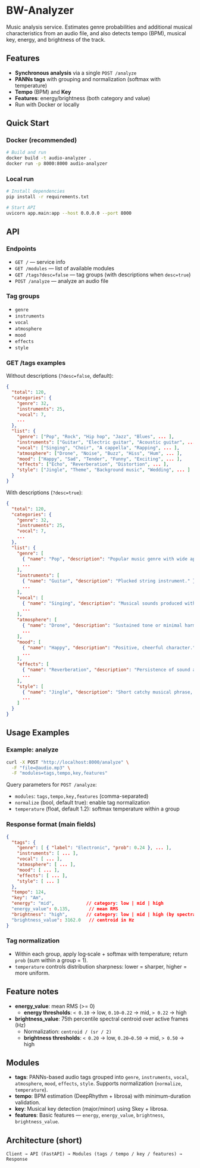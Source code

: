 # BW-Analyzer

Music analysis service. Estimates genre probabilities and additional musical characteristics from an audio file, and also detects tempo (BPM), musical key, energy, and brightness of the track.

## Features

- **Synchronous analysis** via a single `POST /analyze`
- **PANNs tags** with grouping and normalization (softmax with temperature)
- **Tempo** (BPM) and **Key**
- **Features**: energy/brightness (both category and value)
- Run with Docker or locally

## Quick Start

### Docker (recommended)

```bash
# Build and run
docker build -t audio-analyzer .
docker run -p 8000:8000 audio-analyzer
```

### Local run

```bash
# Install dependencies
pip install -r requirements.txt

# Start API
uvicorn app.main:app --host 0.0.0.0 --port 8000
```

## API

### Endpoints
- `GET /` — service info
- `GET /modules` — list of available modules
- `GET /tags?desc=false` — tag groups (with descriptions when `desc=true`)
- `POST /analyze` — analyze an audio file

### Tag groups
- `genre`
- `instruments`
- `vocal`
- `atmosphere`
- `mood`
- `effects`
- `style`

### GET /tags examples
Without descriptions (`?desc=false`, default):
```json
{
  "total": 120,
  "categories": {
    "genre": 32,
    "instruments": 25,
    "vocal": 7,
    ...
  },
  "list": {
    "genre": ["Pop", "Rock", "Hip hop", "Jazz", "Blues", ... ],
    "instruments": ["Guitar", "Electric guitar", "Acoustic guitar", ... ],
    "vocal": ["Singing", "Choir", "A cappella", "Rapping", ... ],
    "atmosphere": ["Drone", "Noise", "Buzz", "Hiss", "Hum", ... ],
    "mood": ["Happy", "Sad", "Tender", "Funny", "Exciting", ... ],
    "effects": ["Echo", "Reverberation", "Distortion", ... ],
    "style": ["Jingle", "Theme", "Background music", "Wedding", ... ]
  }
}
```

With descriptions (`?desc=true`):
```json
{
  "total": 120,
  "categories": {
    "genre": 32,
    "instruments": 25,
    "vocal": 7,
    ...
  },
  "list": {
    "genre": [
      { "name": "Pop", "description": "Popular music genre with wide appeal." },
      ...
    ],
    "instruments": [
      { "name": "Guitar", "description": "Plucked string instrument." },
      ...
    ],
    "vocal": [
      { "name": "Singing", "description": "Musical sounds produced with the human voice." },
      ...
    ],
    "atmosphere": [
      { "name": "Drone", "description": "Sustained tone or minimal harmonic movement." }
      ...
    ],
    "mood": [
      { "name": "Happy", "description": "Positive, cheerful character." }
      ...
    ],
    "effects": [
      { "name": "Reverberation", "description": "Persistence of sound after it is produced." }
      ...
    ],
    "style": [
      { "name": "Jingle", "description": "Short catchy musical phrase, often for ads." }
      ...
    ]
  }
}
```

## Usage Examples

### Example: analyze
```bash
curl -X POST "http://localhost:8000/analyze" \
  -F "file=@audio.mp3" \
  -F "modules=tags,tempo,key,features"
```

Query parameters for `POST /analyze`:
- `modules`: `tags,tempo,key,features` (comma-separated)
- `normalize` (bool, default true): enable tag normalization
- `temperature` (float, default 1.2): softmax temperature within a group

### Response format (main fields)

```json
{
  "tags": {
    "genre": [ { "label": "Electronic", "prob": 0.24 }, ... ],
    "instruments": [ ... ],
    "vocal": [ ... ],
    "atmosphere": [ ... ],
    "mood": [ ... ],
    "effects": [ ... ],
    "style": [ ... ]
  },
  "tempo": 124,
  "key": "Am",
  "energy": "mid",            // category: low | mid | high
  "energy_value": 0.135,       // mean RMS
  "brightness": "high",       // category: low | mid | high (by spectral centroid)
  "brightness_value": 3162.0   // centroid in Hz
}
```

### Tag normalization
- Within each group, apply log‑scale + softmax with temperature; return `prob` (sum within a group = 1).
- `temperature` controls distribution sharpness: lower = sharper, higher = more uniform.

## Feature notes
- **energy_value**: mean RMS (>= 0)
  - **energy thresholds**: `< 0.10` → low, `0.10–0.22` → mid, `> 0.22` → high
- **brightness_value**: 75th percentile spectral centroid over active frames (Hz)
  - Normalization: `centroid / (sr / 2)`
  - **brightness thresholds**: `< 0.20` → low, `0.20–0.50` → mid, `> 0.50` → high

## Modules
- **tags**: PANNs-based audio tags grouped into `genre`, `instruments`, `vocal`, `atmosphere`, `mood`, `effects`, `style`. Supports normalization (`normalize`, `temperature`).
- **tempo**: BPM estimation (DeepRhythm + librosa) with minimum-duration validation.
- **key**: Musical key detection (major/minor) using Skey + librosa.
- **features**: Basic features — `energy`, `energy_value`, `brightness`, `brightness_value`.

## Architecture (short)
```
Client → API (FastAPI) → Modules (tags / tempo / key / features) → Response
```